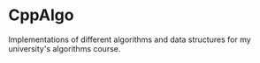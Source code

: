 # CppAlgo
Implementations of different algorithms and data structures for my university's algorithms course.
